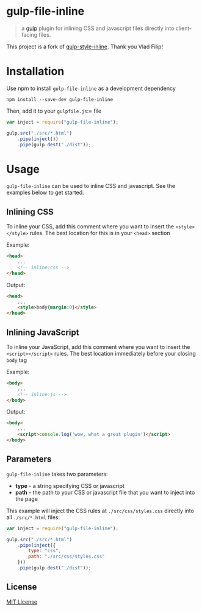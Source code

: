 
# gulp-file-inline

> a [gulp](https://github.com/wearefractal/gulp) plugin for inlining CSS and javascript files directly into client-facing files.

This project is a fork of [gulp-style-inline](https://github.com/vladfilipro/gulp-style-inject). Thank you Vlad Filip!

# Installation

Use npm to install `gulp-file-inline` as a development dependency

```shell
npm install --save-dev gulp-file-inline
```

Then, add it to your `gulpfile.js`:= file

```javascript
var inject = require("gulp-file-inline");

gulp.src("./src/*.html")
	.pipe(inject())
	.pipe(gulp.dest("./dist"));
```

# Usage
`gulp-file-inline` can be used to inline CSS and javascript. See the examples below to get started.

## Inlining CSS
To inline your CSS, add this comment where you want to insert the `<style></style>` rules. The best location for this is in your `<head>` section

Example:
```html
<head>
	...
	<!-- inline:css -->
</head>
```
Output:
```html
<head>
	...
	<style>body{margin:0}</style>
</head>
```

## Inlining JavaScript
To inline your JavaScript, add this comment where you want to insert the `<script></script>` rules. The best location immediately before your closing `body` tag

Example:
```html
<body>
	...
	<!-- inline:js -->
</body>
```
Output:
```html
<body>
	...
	<script>console.log('wow, what a great plugin')</script>
</body>
```

## Parameters
`gulp-file-inline` takes two parameters:

- **type** - a string specifying CSS or javascript
- **path** - the path to your CSS or javascript file that you want to inject into the page

This example will inject the CSS rules at `./src/css/styles.css` directly into all `./src/*.html` files:
```javascript
var inject = require("gulp-file-inline");

gulp.src("./src/*.html")
	.pipe(inject({
		type: "css",
		path: "./src/css/styles.css"
	}))
	.pipe(gulp.dest("./dist"));
```

## License

[MIT License](http://en.wikipedia.org/wiki/MIT_License)